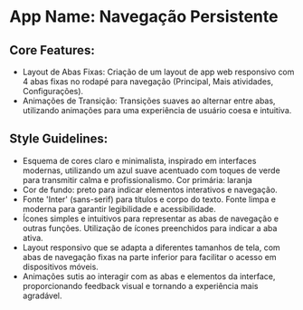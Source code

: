 # **App Name**: Navegação Persistente

## Core Features:

- Layout de Abas Fixas: Criação de um layout de app web responsivo com 4 abas fixas no rodapé para navegação (Principal, Mais atividades, Configurações).
- Animações de Transição: Transições suaves ao alternar entre abas, utilizando animações para uma experiência de usuário coesa e intuitiva.

## Style Guidelines:

- Esquema de cores claro e minimalista, inspirado em interfaces modernas, utilizando um azul suave acentuado com toques de verde para transmitir calma e profissionalismo. Cor primária: laranja
- Cor de fundo: preto para indicar elementos interativos e navegação.
- Fonte 'Inter' (sans-serif) para títulos e corpo do texto. Fonte limpa e moderna para garantir legibilidade e acessibilidade.
- Ícones simples e intuitivos para representar as abas de navegação e outras funções. Utilização de ícones preenchidos para indicar a aba ativa.
- Layout responsivo que se adapta a diferentes tamanhos de tela, com abas de navegação fixas na parte inferior para facilitar o acesso em dispositivos móveis.
- Animações sutis ao interagir com as abas e elementos da interface, proporcionando feedback visual e tornando a experiência mais agradável.